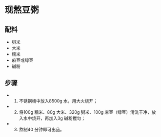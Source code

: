 # 现熬豆粥

## 配料

- 粥米
- 大米
- 糯米
- 麻豆或绿豆
- 碱粉

## 步骤

- 1. 不锈钢桶中放入8500g 水，用大火烧开；
- 2. 将100g 糯米、80g 大米、320g 粥米、100g 麻豆（绿豆）清洗干净，放入水中烧开，再加入3g 碱粉搅匀；
-  3. 熬制40 分钟即可出品。
